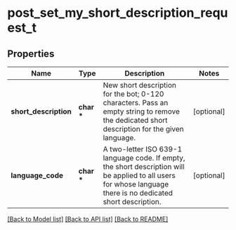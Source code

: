 # post_set_my_short_description_request_t

## Properties
Name | Type | Description | Notes
------------ | ------------- | ------------- | -------------
**short_description** | **char \*** | New short description for the bot; 0-120 characters. Pass an empty string to remove the dedicated short description for the given language. | [optional] 
**language_code** | **char \*** | A two-letter ISO 639-1 language code. If empty, the short description will be applied to all users for whose language there is no dedicated short description. | [optional] 

[[Back to Model list]](../README.md#documentation-for-models) [[Back to API list]](../README.md#documentation-for-api-endpoints) [[Back to README]](../README.md)


